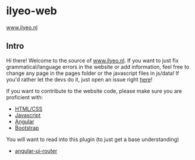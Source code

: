 # ilyeo-web
www.ilyeo.nl
## Intro
Hi there! Welcome to the source of www.ilyeo.nl. 
If you want to just fix grammatical/language errors in the website or add information, feel free to change any page in
the pages folder or the javascript files in js/data! If you'd rather let the devs do it, just open an issue right [here](https://github.com/Vaults/ilyeo-web/issues)!

If you want to contribute to the website code, please make sure you are proficient with:
  * [HTML/CSS](http://www.w3schools.com/css/)
  * [Javascript](http://www.w3schools.com/Js/)
  * [Angular](https://docs.angularjs.org/tutorial/step_00)
  * [Bootstrap](http://getbootstrap.com/)

You will want to read into this plugin (to just get a base understanding)
  * [angular-ui-router](https://github.com/angular-ui/ui-router)
